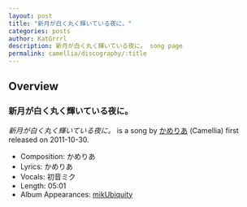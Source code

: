 ```yaml
---
layout: post
title: "新月が白く丸く輝いている夜に。"
categories: posts
author: KatGrrrl
description: 新月が白く丸く輝いている夜に。 song page
permalink: camellia/discography/:title
---
```


## Overview

### 新月が白く丸く輝いている夜に。

*新月が白く丸く輝いている夜に。* is a song by [かめりあ](/camellia) (Camellia) first released on 2011-10-30.

* Composition: かめりあ
* Lyrics: かめりあ
* Vocals: 初音ミク
* Length: 05:01
* Album Appearances: [mikUbiquity](<{% link postsInclude/_posts/camellia/albums/mikUbiquity/2023-12-06-mikUbiquity.md %}>)
